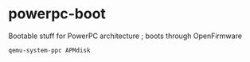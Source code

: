 # powerpc-boot
Bootable stuff for PowerPC architecture ; boots through OpenFirmware

```qemu-system-ppc APMdisk```
